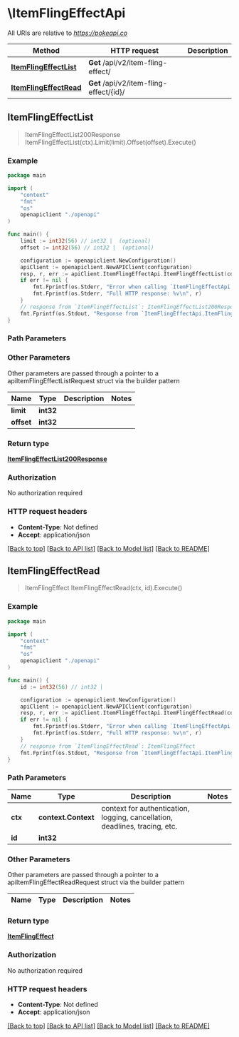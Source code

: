 # \ItemFlingEffectApi

All URIs are relative to *https://pokeapi.co*

Method | HTTP request | Description
------------- | ------------- | -------------
[**ItemFlingEffectList**](ItemFlingEffectApi.md#ItemFlingEffectList) | **Get** /api/v2/item-fling-effect/ | 
[**ItemFlingEffectRead**](ItemFlingEffectApi.md#ItemFlingEffectRead) | **Get** /api/v2/item-fling-effect/{id}/ | 



## ItemFlingEffectList

> ItemFlingEffectList200Response ItemFlingEffectList(ctx).Limit(limit).Offset(offset).Execute()



### Example

```go
package main

import (
    "context"
    "fmt"
    "os"
    openapiclient "./openapi"
)

func main() {
    limit := int32(56) // int32 |  (optional)
    offset := int32(56) // int32 |  (optional)

    configuration := openapiclient.NewConfiguration()
    apiClient := openapiclient.NewAPIClient(configuration)
    resp, r, err := apiClient.ItemFlingEffectApi.ItemFlingEffectList(context.Background()).Limit(limit).Offset(offset).Execute()
    if err != nil {
        fmt.Fprintf(os.Stderr, "Error when calling `ItemFlingEffectApi.ItemFlingEffectList``: %v\n", err)
        fmt.Fprintf(os.Stderr, "Full HTTP response: %v\n", r)
    }
    // response from `ItemFlingEffectList`: ItemFlingEffectList200Response
    fmt.Fprintf(os.Stdout, "Response from `ItemFlingEffectApi.ItemFlingEffectList`: %v\n", resp)
}
```

### Path Parameters



### Other Parameters

Other parameters are passed through a pointer to a apiItemFlingEffectListRequest struct via the builder pattern


Name | Type | Description  | Notes
------------- | ------------- | ------------- | -------------
 **limit** | **int32** |  | 
 **offset** | **int32** |  | 

### Return type

[**ItemFlingEffectList200Response**](ItemFlingEffectList200Response.md)

### Authorization

No authorization required

### HTTP request headers

- **Content-Type**: Not defined
- **Accept**: application/json

[[Back to top]](#) [[Back to API list]](../README.md#documentation-for-api-endpoints)
[[Back to Model list]](../README.md#documentation-for-models)
[[Back to README]](../README.md)


## ItemFlingEffectRead

> ItemFlingEffect ItemFlingEffectRead(ctx, id).Execute()



### Example

```go
package main

import (
    "context"
    "fmt"
    "os"
    openapiclient "./openapi"
)

func main() {
    id := int32(56) // int32 | 

    configuration := openapiclient.NewConfiguration()
    apiClient := openapiclient.NewAPIClient(configuration)
    resp, r, err := apiClient.ItemFlingEffectApi.ItemFlingEffectRead(context.Background(), id).Execute()
    if err != nil {
        fmt.Fprintf(os.Stderr, "Error when calling `ItemFlingEffectApi.ItemFlingEffectRead``: %v\n", err)
        fmt.Fprintf(os.Stderr, "Full HTTP response: %v\n", r)
    }
    // response from `ItemFlingEffectRead`: ItemFlingEffect
    fmt.Fprintf(os.Stdout, "Response from `ItemFlingEffectApi.ItemFlingEffectRead`: %v\n", resp)
}
```

### Path Parameters


Name | Type | Description  | Notes
------------- | ------------- | ------------- | -------------
**ctx** | **context.Context** | context for authentication, logging, cancellation, deadlines, tracing, etc.
**id** | **int32** |  | 

### Other Parameters

Other parameters are passed through a pointer to a apiItemFlingEffectReadRequest struct via the builder pattern


Name | Type | Description  | Notes
------------- | ------------- | ------------- | -------------


### Return type

[**ItemFlingEffect**](ItemFlingEffect.md)

### Authorization

No authorization required

### HTTP request headers

- **Content-Type**: Not defined
- **Accept**: application/json

[[Back to top]](#) [[Back to API list]](../README.md#documentation-for-api-endpoints)
[[Back to Model list]](../README.md#documentation-for-models)
[[Back to README]](../README.md)

